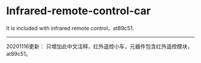 # Infrared-remote-control-car
It is included with infrared remote control，at89c51.


---------------------------------------------------------------------------
20201116更新：
只增加此中文注释，红外遥控小车，元器件包含红外遥控模块，at89c51。
